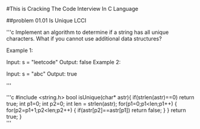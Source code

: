 #This is Cracking The Code Interview In C Language

##problem 01.01 Is Unique LCCI

'''c
Implement an algorithm to determine if a string has all unique characters. What if you cannot use additional data structures?

Example 1:

Input: s = "leetcode"
Output: false
Example 2:

Input: s = "abc"
Output: true

'''
  
'''c
#include <string.h>
bool isUnique(char* astr){
    if(strlen(astr)==0)
        return true;
    int p1=0;
    int p2=0;
    int len = strlen(astr);
    for(p1=0;p1<len;p1++)
    {
        for(p2=p1+1;p2<len;p2++)
        {
            if(astr[p2]==astr[p1])
                return false;
        }
    }
    return true;
}  
'''
